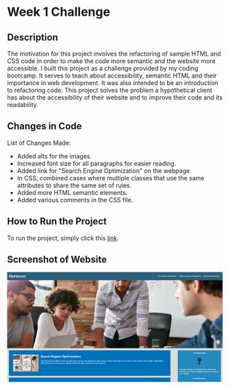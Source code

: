 <h1>Week 1 Challenge</h1>

<h2>Description</h2>
The motivation for this project involves the refactoring of sample HTML and CSS code in order to make the code more semantic and the website more accessible. I built this project as a challenge provided by my coding bootcamp. It serves to teach about accessibility, semantic HTML and their importance in web development. It was also intended to be an introduction to refactoring code. This project solves the problem a hypothetical client has about the accessibility of their website and to improve their code and its readability.
 
<h2>Changes in Code</h2>
List of Changes Made:
<ul>
  <li>Added alts for the images.</li>
  <li>Increased font size for all paragraphs for easier reading.</li>
  <li>Added link for "Search Engine Optimization" on the webpage.</li>
  <li>In CSS, combined cases where multiple classes that use the same attributes to share the same set of rules.</li>
  <li>Added more HTML semantic elements.</li>
 <li>Added various comments in the CSS file.</li>
</ul>

<h2>How to Run the Project</h2>
To run the project, simply click this <a href="https://ghassanalassadi.github.io/Week-1---Challenge/">link</a>.

<h2>Screenshot of Website</h2>
<img src="assets/images/main-page.png">

